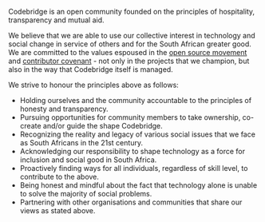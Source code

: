 Codebridge is an open community founded on the principles of hospitality, transparency and mutual aid.

We believe that we are able to use our collective interest in technology and social change in service of others and for the South African greater good.  We are committed to the values espoused in the [open source movement](https://opensource.org/osd-annotated) and [contributor covenant](https://www.contributor-covenant.org/) - not only in the projects that we champion, but also in the way that Codebridge itself is managed.

We strive to honour the principles above as follows:

- Holding ourselves and the community accountable to the principles of honesty and transparency.
- Pursuing opportunities for community members to take ownership, co-create and/or guide the shape Codebridge.
- Recognizing the reality and legacy of various social issues that we face as South Africans in the 21st century.
- Acknowledging our responsibility to shape technology as a force for inclusion and social good in South Africa.
- Proactively finding ways for all individuals, regardless of skill level, to contribute to the above.
- Being honest and mindful about the fact that technology alone is unable to solve the majority of social problems.
- Partnering with other organisations and communities that share our views as stated above.
